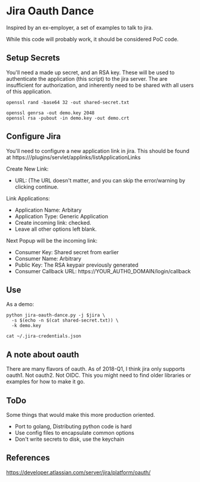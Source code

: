# Jira Oauth Dance

Inspired by an ex-employer, a set of examples to talk to jira.

While this code will probably work, it should be considered PoC code. 

## Setup Secrets

You'll need a made up secret, and an RSA key. These will be used to
authenticate the application (this script) to the jira server. The are
insufficient for authorization, and inherently need to be shared with
all users of this application.

```
openssl rand -base64 32 -out shared-secret.txt

openssl genrsa -out demo.key 2048
openssl rsa -pubout -in demo.key -out demo.crt
```

## Configure Jira

You'll need to configure a new application link in jira. This should
be found at https://<jira>/plugins/servlet/applinks/listApplicationLinks

Create New Link:
* URL: (The URL doesn't matter, and you can skip the error/warning by
clicking continue.

Link Applications:
* Application Name: Arbitary
* Application Type: Generic Application
* Create incoming link: checked.
* Leave all other options left blank.

Next Popup will be the incoming link:

* Consumer Key: Shared secret from earlier
* Consumer Name: Arbitrary
* Public Key: The RSA keypair previously generated
* Consumer Callback URL: https://YOUR_AUTH0_DOMAIN/login/callback


## Use

As a demo:

```
python jira-oauth-dance.py -j $jira \
  -s $(echo -n $(cat shared-secret.txt)) \
  -k demo.key

cat ~/.jira-credentials.json

```

## A note about oauth

There are many flavors of oauth. As of 2018-Q1, I think jira only
supports oauth1. Not oauth2. Not OIDC. This you might need to find older
libraries or examples for how to make it go. 

## ToDo

Some things that would make this more production oriented.

* Port to golang, Distributing python code is hard
* Use config files to encapsulate common options
* Don't write secrets to disk, use the keychain

## References

https://developer.atlassian.com/server/jira/platform/oauth/
